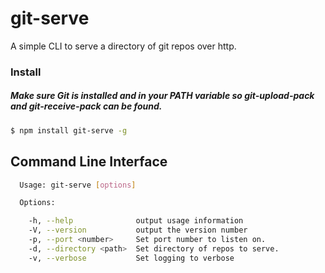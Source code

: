 # git-serve
A simple CLI to serve a directory of git repos over http.


### Install
##### Make sure Git is installed and in your PATH variable so git-upload-pack and git-receive-pack can be found.

```sh
$ npm install git-serve -g
```

## Command Line Interface

```sh
  Usage: git-serve [options]

  Options:

    -h, --help              output usage information
    -V, --version           output the version number
    -p, --port <number>     Set port number to listen on.
    -d, --directory <path>  Set directory of repos to serve.
    -v, --verbose           Set logging to verbose
```

